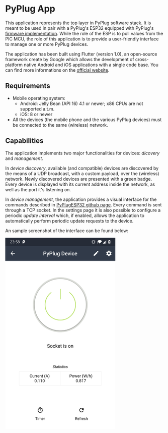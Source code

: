 # PyPlug App

This application represents the top layer in PyPlug software stack. It is meant to be used in pair with a PyPlug's ESP32 equipped with PyPlug's [firmware implementation](https://github.com/Maldus512/PyPlugESP32). While the role of the ESP is to poll values from the PIC MCU, the role of this application is to provide a user-friendly interface to manage one or more PyPlug devices.

The application has been built using Flutter (version 1.0), an open-source framework create by Google which allows the development of cross-platform native Android and iOS applications with a single code base.
You can find more informations on the [official website](http://flutter.io/).

## Requirements

- Mobile operating system:
  - Android: Jelly Bean (API 16) 4.1 or newer; x86 CPUs are not supported a.t.m.
  - iOS: 8 or newer
- All the devices (the mobile phone and the various PyPlug devices) must be connected to the same (wireless) network.

## Capabilities

The application implements two major functionalities for devices: *dicovery* and *management*.

In *device discovery*, available (and compatible) devices are discovered by the means of a UDP broadcast, with a custom payload, over the (wireless) network. Newly discovered devices are presented with a green badge. Every device is displayed with its current address inside the network, as well as the port it's listening on.

In *device management*, the application provides a visual interface for the commands described in [PyPlugESP32 github page](https://github.com/Maldus512/PyPlugESP32). Every command is sent through a TCP socket. In the settings page it is also possible to configure a periodic *update interval* which, if enabled, allows the application to automatically perform periodic update requests to the device.

An sample screenshot of the interface can be found below:

<img src="/assets/images/samples/sample.png" width="350" alt="application_sample">
